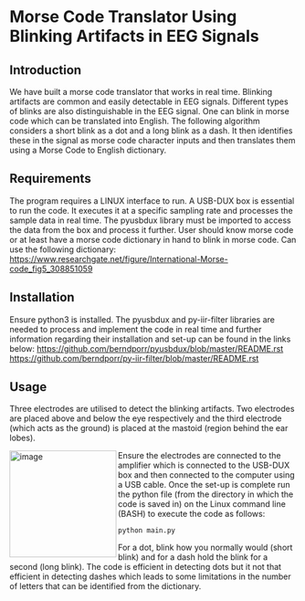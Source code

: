 # Morse Code Translator Using Blinking Artifacts in EEG Signals
## Introduction
We have built a morse code translator that works in real time. Blinking artifacts are common and easily
detectable in EEG signals. Different types of blinks are also distinguishable in the EEG signal. One can blink in
morse code which can be translated into English.
The following algorithm considers a short blink as a dot and a long blink as a dash. It then identifies these in the
signal as morse code character inputs and then translates them using a Morse Code to English dictionary.

## Requirements
The program requires a LINUX interface to run. A USB-DUX box is essential to run the code. It executes it at a
specific sampling rate and processes the sample data in real time. The pyusbdux library must be imported to
access the data from the box and process it further. User should know morse code or at least have a morse code
dictionary in hand to blink in morse code. Can use the following dictionary:
https://www.researchgate.net/figure/International-Morse-code_fig5_308851059

## Installation
Ensure python3 is installed. The pyusbdux and py-iir-filter libraries are needed to process and implement the
code in real time and further information regarding their installation and set-up can be found in the links below:
https://github.com/berndporr/pyusbdux/blob/master/README.rst
https://github.com/berndporr/py-iir-filter/blob/master/README.rst

## Usage
Three electrodes are utilised to detect the blinking artifacts. Two electrodes are placed above and below the eye
respectively and the third electrode (which acts as the ground) is placed at the mastoid (region behind the ear
lobes). 

<img align="left" img width="187" alt="image" src="https://github.com/tanvik7072/morse-code-translator-using-eeg/assets/66367698/bc4196ea-614f-4099-9e04-e6bcb8ee0a87">

Ensure the electrodes are connected to the amplifier which is connected to the USB-DUX box and then
connected to the computer using a USB cable.
Once the set-up is complete run the python file (from the directory in which the code is saved in) on the Linux
command line (BASH) to execute the code as follows:

```
python main.py
```

For a dot, blink how you normally would (short blink) and for a dash hold the blink for a second (long blink).
The code is efficient in detecting dots but it not that efficient in detecting dashes which leads to some
limitations in the number of letters that can be identified from the dictionary. 
